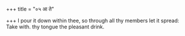 +++
title = "०५ आ ते"

+++
I pour it down within thee, so through all thy members let it spread:  
     Take with. thy tongue the pleasant drink.